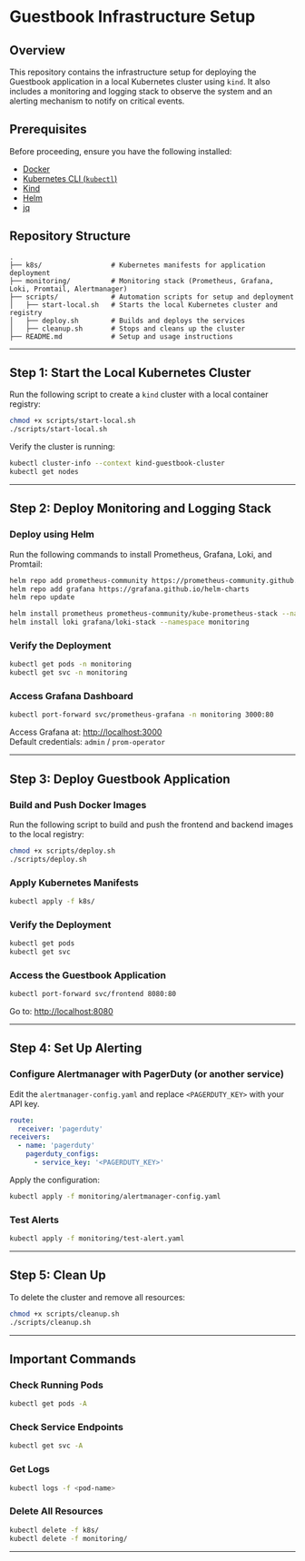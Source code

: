 # Guestbook Infrastructure Setup

## Overview
This repository contains the infrastructure setup for deploying the Guestbook application in a local Kubernetes cluster using `kind`. It also includes a monitoring and logging stack to observe the system and an alerting mechanism to notify on critical events.

## Prerequisites
Before proceeding, ensure you have the following installed:

- [Docker](https://www.docker.com/get-started)
- [Kubernetes CLI (`kubectl`)](https://kubernetes.io/docs/tasks/tools/)
- [Kind](https://kind.sigs.k8s.io/docs/user/quick-start/)
- [Helm](https://helm.sh/docs/intro/install/)
- [jq](https://stedolan.github.io/jq/)

## Repository Structure
```
.
├── k8s/                 # Kubernetes manifests for application deployment
├── monitoring/          # Monitoring stack (Prometheus, Grafana, Loki, Promtail, Alertmanager)
├── scripts/             # Automation scripts for setup and deployment
│   ├── start-local.sh   # Starts the local Kubernetes cluster and registry
│   ├── deploy.sh        # Builds and deploys the services
│   ├── cleanup.sh       # Stops and cleans up the cluster
├── README.md            # Setup and usage instructions
```

---

## Step 1: Start the Local Kubernetes Cluster

Run the following script to create a `kind` cluster with a local container registry:
```sh
chmod +x scripts/start-local.sh
./scripts/start-local.sh
```

Verify the cluster is running:
```sh
kubectl cluster-info --context kind-guestbook-cluster
kubectl get nodes
```

---

## Step 2: Deploy Monitoring and Logging Stack

### Deploy using Helm
Run the following commands to install Prometheus, Grafana, Loki, and Promtail:
```sh
helm repo add prometheus-community https://prometheus-community.github.io/helm-charts
helm repo add grafana https://grafana.github.io/helm-charts
helm repo update

helm install prometheus prometheus-community/kube-prometheus-stack --namespace monitoring --create-namespace
helm install loki grafana/loki-stack --namespace monitoring
```

### Verify the Deployment
```sh
kubectl get pods -n monitoring
kubectl get svc -n monitoring
```

### Access Grafana Dashboard
```sh
kubectl port-forward svc/prometheus-grafana -n monitoring 3000:80
```
Access Grafana at: [http://localhost:3000](http://localhost:3000)  
Default credentials: `admin` / `prom-operator`

---

## Step 3: Deploy Guestbook Application

### Build and Push Docker Images
Run the following script to build and push the frontend and backend images to the local registry:
```sh
chmod +x scripts/deploy.sh
./scripts/deploy.sh
```

### Apply Kubernetes Manifests
```sh
kubectl apply -f k8s/
```

### Verify the Deployment
```sh
kubectl get pods
kubectl get svc
```

### Access the Guestbook Application
```sh
kubectl port-forward svc/frontend 8080:80
```
Go to: [http://localhost:8080](http://localhost:8080)

---

## Step 4: Set Up Alerting

### Configure Alertmanager with PagerDuty (or another service)
Edit the `alertmanager-config.yaml` and replace `<PAGERDUTY_KEY>` with your API key.
```yaml
route:
  receiver: 'pagerduty'
receivers:
  - name: 'pagerduty'
    pagerduty_configs:
      - service_key: '<PAGERDUTY_KEY>'
```

Apply the configuration:
```sh
kubectl apply -f monitoring/alertmanager-config.yaml
```

### Test Alerts
```sh
kubectl apply -f monitoring/test-alert.yaml
```

---

## Step 5: Clean Up
To delete the cluster and remove all resources:
```sh
chmod +x scripts/cleanup.sh
./scripts/cleanup.sh
```

---

## Important Commands

### Check Running Pods
```sh
kubectl get pods -A
```

### Check Service Endpoints
```sh
kubectl get svc -A
```

### Get Logs
```sh
kubectl logs -f <pod-name>
```

### Delete All Resources
```sh
kubectl delete -f k8s/
kubectl delete -f monitoring/
```

---
